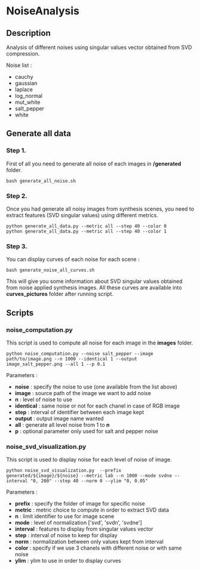 # NoiseAnalysis

## Description

Analysis of different noises using singular values vector obtained from SVD compression.

Noise list :
- cauchy
- gaussian
- laplace
- log_normal
- mut_white
- salt_pepper
- white


## Generate all data

### Step 1.

First of all you need to generate all noise of each images in **/generated** folder.

```
bash generate_all_noise.sh
```

### Step 2.

Once you had generate all noisy images from synthesis scenes, you need to extract features (SVD singular values) using different metrics.

```
python generate_all_data.py --metric all --step 40 --color 0
python generate_all_data.py --metric all --step 40 --color 1
```

### Step 3.

You can display curves of each noise for each scene :

```
bash generate_noise_all_curves.sh
```

This will give you some information about SVD singular values obtained from noise applied synthesis images. All these curves are available into **curves_pictures** folder after running script.

## Scripts

### noise_computation.py

This script is used to compute all noise for each image in the **images** folder.

```
python noise_computation.py --noise salt_pepper --image path/to/image.png --n 1000 --identical 1 --output image_salt_pepper.png --all 1 --p 0.1
```

Parameters :
- **noise** : specify the noise to use (one available from the list above)
- **image** : source path of the image we want to add noise
- **n** : level of noise to use
- **identical** : same noise or not for each chanel in case of RGB image
- **step** : interval of identifier between each image kept
- **output** : output image name wanted
- **all** : generate all level noise from 1 to **n**
- **p** : optional parameter only used for salt and pepper noise


### noise_svd_visualization.py

This script is used to display noise for each level of noise of image.

```
python noise_svd_visualization.py  --prefix generated/${image}/${noise} --metric lab --n 1000 --mode svdne --interval "0, 200" --step 40 --norm 0 --ylim "0, 0.05"
```

Parameters :
- **prefix** : specify the folder of image for specific noise 
- **metric** : metric choice to compute in order to extract SVD data
- **n** : limit identifier to use for image scene 
- **mode** : level of normalization ['svd', 'svdn', 'svdne']
- **interval** : features to display from singular values vector
- **step** : interval of noise to keep for display 
- **norm** : normalization between only values kept from interval
- **color** : specify if we use 3 chanels with different noise or with same noise
- **ylim** : ylim to use in order to display curves


